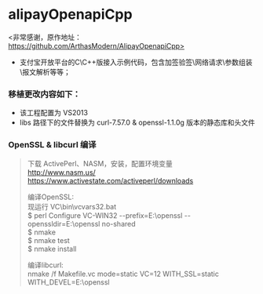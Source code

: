 # alipayOpenapiCpp
&lt;非常感谢，原作地址：https://github.com/ArthasModern/AlipayOpenapiCpp>
<br />
+ 支付宝开放平台的C\C++版接入示例代码，包含加签验签\网络请求\参数组装\报文解析等等；<br />

### 移植更改内容如下：<br />
+ 该工程配置为 VS2013<br />
+ libs 路径下的文件替换为 curl-7.57.0 & openssl-1.1.0g 版本的静态库和头文件<br />

### OpenSSL & libcurl 编译
> 下载 ActivePerl、NASM，安装，配置环境变量<br />
> http://www.nasm.us/<br />
> https://www.activestate.com/activeperl/downloads<br />
> 
> 编译OpenSSL:<br />
> 现运行 VC\bin\vcvars32.bat<br />
> $ perl Configure VC-WIN32 --prefix=E:\openssl --openssldir=E:\openssl no-shared<br />
> $ nmake<br />
> $ nmake test<br />
> $ nmake install<br />
> 
> 编译libcurl:<br />
> nmake /f Makefile.vc mode=static VC=12 WITH_SSL=static WITH_DEVEL=E:\openssl<br />
